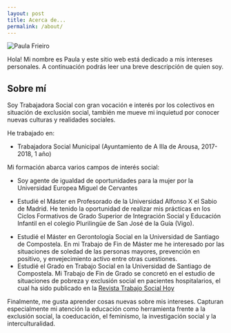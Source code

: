 ```yaml
---
layout: post
title: Acerca de...
permalink: /about/
---
```



![Paula Frieiro](https://i.imgur.com/8WXuHEl.jpg)

Hola! Mi nombre es Paula y este sitio web está dedicado a mis intereses
personales. A continuación podrás leer una breve descripción de quien soy.

## Sobre mí
Soy Trabajadora Social con gran vocación e interés por los colectivos en situación de exclusión social, también me mueve mi inquietud por conocer nuevas culturas y realidades sociales.

He trabajado en:

- Trabajadora Social Municipal (Ayuntamiento de A Illa de Arousa, 2017-2018, 1 año)

Mi formación abarca varios campos de interés social:

- Soy agente de igualdad de oportunidades para la mujer por la Universidad Europea Miguel de Cervantes

* Estudié el Máster en Profesorado de la Universidad Alfonso X el Sabio de Madrid. He tenido la oportunidad de realizar mis prácticas en los Ciclos Formativos de Grado Superior de Integración Social y Educación Infantil en el colegio Plurilingüe de San José de la Guía (Vigo).

- Estudié el Máster en Gerontología Social en la Universidad de Santiago de
  Compostela. En mi Trabajo de Fin de Máster me he interesado por las situaciones de soledad de las personas mayores, prevención en positivo, y envejecimiento activo entre otras cuestiones.
- Estudié el Grado en Trabajo Social en la Universidad de Santiago de Compostela. Mi Trabajo de Fin de Grado se concretó en el estudio de situaciones de pobreza y exclusión social en pacientes hospitalarios, el cual ha sido publicado en la [Revista Trabajo Social Hoy](http://www.trabajosocialhoy.com/articulo/209/situaciones-de-pobreza-y-exclusion-social-en-pacientes-de-servicios-hospitalarios) 

Finalmente, me gusta aprender cosas nuevas sobre mis intereses. Capturan especialmente mi atención la educación como herramienta frente a la exclusión social, la coeducación, el feminismo, la investigación social y la interculturalidad.